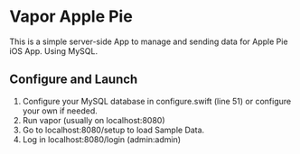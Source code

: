 # Vapor Apple Pie

This is a simple server-side App to manage and sending data for Apple Pie iOS App. Using MySQL.

## Configure and Launch

1. Configure your MySQL database in configure.swift (line 51) or configure your own if needed.
2. Run vapor (usually on localhost:8080)
3. Go to localhost:8080/setup to load Sample Data. 
4. Log in localhost:8080/login (admin:admin)



